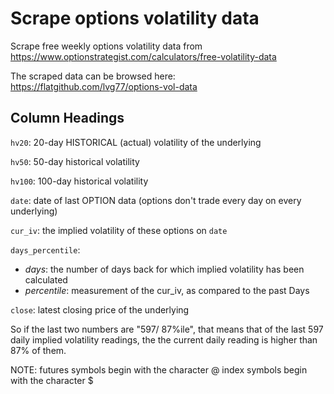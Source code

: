# Scrape options volatility data
Scrape free weekly options volatility data from https://www.optionstrategist.com/calculators/free-volatility-data

The scraped data can be browsed here: https://flatgithub.com/lvg77/options-vol-data

## Column Headings

`hv20`: 20-day HISTORICAL (actual) volatility of the underlying

`hv50`: 50-day historical volatility

`hv100`: 100-day historical volatility

`date`: date of last OPTION data (options don't trade every day on every underlying)

`cur_iv`: the implied volatility of these options on `date`

`days_percentile`: 
  - _days_: the number of days back for which implied volatility has been calculated
  - _percentile_: measurement of the cur_iv, as compared to the past Days

`close`: latest closing price of the underlying

So if the last two numbers are "597/ 87%ile", that means that of the last 597 daily implied volatility readings, the the current daily reading is higher than 87% of them.

NOTE: futures symbols begin with the character @ index symbols begin with the character $
